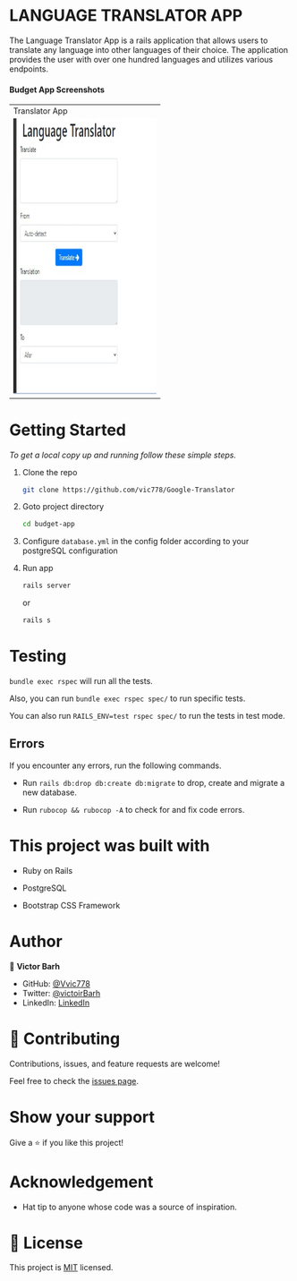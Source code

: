 # LANGUAGE TRANSLATOR APP

The Language Translator App is a rails application that allows users to translate any language into other languages of their choice. The application provides the user with over one hundred languages and utilizes various endpoints.

#### Budget App Screenshots

<table>
  <tr>
    <td>Translator App</td>
  </tr>
  <tr>
    <td><img src="./app/assets/images/translate.jpeg" width=256 height=493></td>
  </tr>
 </table>

# Getting Started


_To get a local copy up and running follow these simple steps._

1. Clone the repo
   ```sh
   git clone https://github.com/vic778/Google-Translator
   ```
2. Goto project directory
   ```sh
   cd budget-app
   ```

3. Configure `database.yml` in the config folder according to your postgreSQL configuration
4. Run app
   ```sh
   rails server
   ```
   or
   ```sh
   rails s
   ```


# Testing

`bundle exec rspec` will run all the tests.

Also, you can run `bundle exec rspec spec/` to run specific tests.

You can also run `RAILS_ENV=test rspec spec/` to run the tests in test mode.

## Errors

If you encounter any errors, run the following commands.

- Run `rails db:drop db:create db:migrate` to drop, create and migrate a new database.

- Run `rubocop && rubocop -A` to check for and fix code errors.

# This project was built with

- Ruby on Rails

- PostgreSQL

- Bootstrap CSS Framework

# Author

👤 **Victor Barh**

- GitHub: [@Vvic778](https://github.com/vic778)
- Twitter: [@victoirBarh](https://twitter.com/)
- LinkedIn: [LinkedIn](https://linkedin.com/in/victoir-barh)

# 🤝 Contributing

Contributions, issues, and feature requests are welcome!

Feel free to check the [issues page](https://issues).

# Show your support

Give a ⭐️ if you like this project!

# Acknowledgement

- Hat tip to anyone whose code was a source of inspiration.

# 📝 License

This project is [MIT](./MIT.md) licensed.